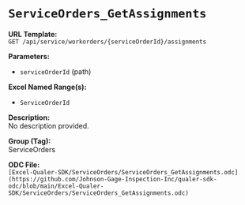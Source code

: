 # `ServiceOrders_GetAssignments`

**URL Template:**  
`GET /api/service/workorders/{serviceOrderId}/assignments`

**Parameters:**  
- `serviceOrderId` (path)

**Excel Named Range(s):**  
- `ServiceOrderId`

**Description:**  
No description provided.

**Group (Tag):**  
ServiceOrders

**ODC File:**  
`[Excel-Qualer-SDK/ServiceOrders/ServiceOrders_GetAssignments.odc](https://github.com/Johnson-Gage-Inspection-Inc/qualer-sdk-odc/blob/main/Excel-Qualer-SDK/ServiceOrders/ServiceOrders_GetAssignments.odc)`
